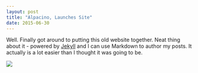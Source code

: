 ```yaml
---
layout: post
title: "Alpacino, Launches Site"
date: 2015-06-30
---
```


Well. Finally got around to putting this old website together. Neat thing about it - powered by [Jekyll](http://jekyllrb.com) and I can use Markdown to author my posts. It actually is a lot easier than I thought it was going to be.

![](https://lh3.googleusercontent.com/xG2tTkJcD1-ZpbpdlkK_w6i2uLF6BpampRgwbQX8T_THSkGcdwp9HsjF8MyDGDRykcdWzHZ6LDmj0hbIep7xR4ofX2qdO6Yot7QM=w958-h685)
